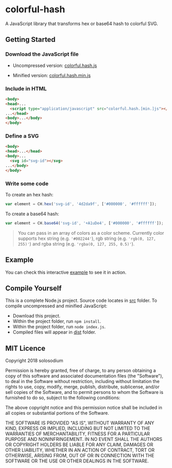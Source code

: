 # colorful-hash

A JavaScript library that transforms hex or base64 hash to colorful SVG.

## Getting Started

### Download the JavaScript file

* Uncompressed version: [colorful.hash.js](/dist/colorful.hash.js)

* Minified version: [colorful.hash.min.js](/dist/colorful.hash.min.js)

### Include in HTML
```html
<body>
<head>...
  <script type="application/javascript" src="colorful.hash.[min.]js"></script>
...</head>
<body>...</body>
</body>
```
### Define a SVG
```html
<body>
<head>...</head>
<body>...
  <svg id="svg-id"></svg>
...</body>
</body>
```
### Write some code
To create an hex hash:

```javascript
var element = CH.hex('svg-id', '4d2da9f', ['#000000', '#ffffff']);
```

To create a base64 hash:

```javascript
var element = CH.base64('svg-id', '+A1uDe4', ['#000000', '#ffffff']);
```

> You can pass in an array of colors as a color scheme. Currently color supports hex string (e.g. ```'#002244'```), rgb string (e.g. ```'rgb(0, 127, 255)'```) and rgba string (e.g. ```'rgba(0, 127, 255, 0.5)'```).

## Example

You can check this interactive [example](/example/index.html) to see it in action.

## Compile Yourself

This is a complete Node.js project. Source code locates in [src](/src) folder. To compile uncompressed and minified JavaScript:

* Download this project.
* Within the project folder, run ```npm install```.
* Within the project folder, run ```node index.js```.
* Compiled files will appear in [dist](/dist) folder.

## MIT Licence

Copyright 2018 solosodium

Permission is hereby granted, free of charge, to any person obtaining a copy of this software and associated documentation files (the "Software"), to deal in the Software without restriction, including without limitation the rights to use, copy, modify, merge, publish, distribute, sublicense, and/or sell copies of the Software, and to permit persons to whom the Software is furnished to do so, subject to the following conditions:

The above copyright notice and this permission notice shall be included in all copies or substantial portions of the Software.

THE SOFTWARE IS PROVIDED "AS IS", WITHOUT WARRANTY OF ANY KIND, EXPRESS OR IMPLIED, INCLUDING BUT NOT LIMITED TO THE WARRANTIES OF MERCHANTABILITY, FITNESS FOR A PARTICULAR PURPOSE AND NONINFRINGEMENT. IN NO EVENT SHALL THE AUTHORS OR COPYRIGHT HOLDERS BE LIABLE FOR ANY CLAIM, DAMAGES OR OTHER LIABILITY, WHETHER IN AN ACTION OF CONTRACT, TORT OR OTHERWISE, ARISING FROM, OUT OF OR IN CONNECTION WITH THE SOFTWARE OR THE USE OR OTHER DEALINGS IN THE SOFTWARE.
